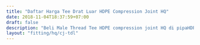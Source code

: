 ```yaml
---
title: "Daftar Harga Tee Drat Luar HDPE Compression Joint HQ"
date: 2018-11-04T18:37:59+07:00
draft: false
description: "Beli Male Thread Tee HDPE compression joint HQ di pipaHDPE.CO.ID, distributor pipa HDPE dan fitting HDPE murah."
layout: "fitting/hq/cj-tdl"
---
```


